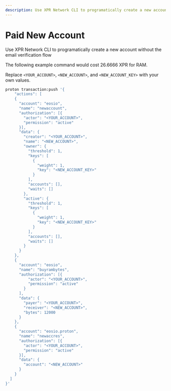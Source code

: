 ```yaml
---
description: Use XPR Network CLI to programatically create a new account without the email verification flow
---
```


# Paid New Account

Use XPR Network CLI to programatically create a new account without the email verification flow

The following example command would cost 26.6666 XPR for RAM. 

Replace `<YOUR_ACCOUNT>`, `<NEW_ACCOUNT>`, and `<NEW_ACCOUNT_KEY>` with your own values.

```sh
proton transaction:push '{
    "actions": [
    {
      "account": "eosio",
      "name": "newaccount",
      "authorization": [{
        "actor": "<YOUR_ACCOUNT>",
        "permission": "active"
      }],
      "data": {
        "creator": "<YOUR_ACCOUNT>",
        "name": "<NEW_ACCOUNT>",
        "owner": {
          "threshold": 1,
          "keys": [
            {
              "weight": 1,
              "key": "<NEW_ACCOUNT_KEY>"
            }
          ],
          "accounts": [],
          "waits": []
        },
        "active": {
          "threshold": 1,
          "keys": [
            {
              "weight": 1,
              "key": "<NEW_ACCOUNT_KEY>"
            }
          ],
          "accounts": [],
          "waits": []
        }
      }
    },
    {
      "account": "eosio",
      "name": "buyrambytes",
      "authorization": [{
          "actor": "<YOUR_ACCOUNT>",
          "permission": "active"
        }
      ],
      "data": {
        "payer": "<YOUR_ACCOUNT>",
        "receiver": "<NEW_ACCOUNT>",
        "bytes": 12000
      }
    },
    {
      "account": "eosio.proton",
      "name": "newaccres",
      "authorization": [{
        "actor": "<YOUR_ACCOUNT>",
        "permission": "active"
      }],
      "data": {
        "account": "<NEW_ACCOUNT>"
      }
    }
  ]
}'
```